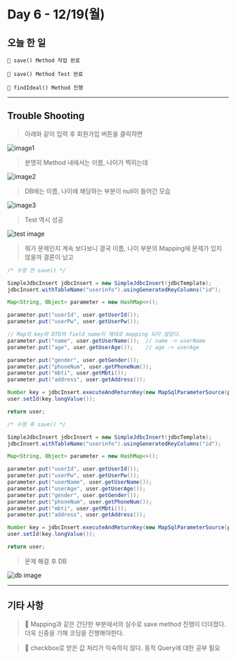 # Day 6 - 12/19(월)

## 오늘 한 일

```
🎈 save() Method 작업 완료

🎈 save() Method Test 완료

🎈 findIdeal() Method 진행
```

---

## Trouble Shooting

> 아래와 같이 입력 후 회원가입 버튼을 클릭하면

<!-- Image 1 -->
![image1](https://user-images.githubusercontent.com/111822816/208860663-7a7459b8-faa5-4bce-805b-0874167309f8.png)

> 분명히 Method 내에서는 이름, 나이가 찍히는데

<!-- Image 2 -->
![image2](https://user-images.githubusercontent.com/111822816/208860691-c0ea1899-77f3-4ac2-a238-a8fc1a700c5d.png)

> DB에는 이름, 나이에 해당하는 부분이 null이 들어간 모습

<!-- Image 3 -->
![image3](https://user-images.githubusercontent.com/111822816/208861407-5ac0cacc-c2cb-47d8-b614-ceea7b6e842b.png)

> Test 역시 성공

<!-- Test Image -->
![test image](https://user-images.githubusercontent.com/111822816/208861438-980f0d5a-6494-431f-b0c6-1216517b7148.png)

> 뭐가 문제인지 계속 보다보니 결국 이름, 나이 부분의 Mapping에 문제가 있지 않을까 결론이 났고

```java
/* 수정 전 save() */

SimpleJdbcInsert jdbcInsert = new SimpleJdbcInsert(jdbcTemplate);
jdbcInsert.withTableName("userinfo").usingGeneratedKeyColumns("id");

Map<String, Object> parameter = new HashMap<>();

parameter.put("userId", user.getUserId());
parameter.put("userPw", user.getUserPw());

// Map의 key와 DTO의 field name이 제대로 mapping 되지 않았다.
parameter.put("name", user.getUserName());  // name -> userName
parameter.put("age", user.getUserAge());    // age -> userAge

parameter.put("gender", user.getGender());
parameter.put("phoneNum", user.getPhoneNum());
parameter.put("mbti", user.getMbti());
parameter.put("address", user.getAddress());

Number key = jdbcInsert.executeAndReturnKey(new MapSqlParameterSource(parameter));
user.setId(key.longValue());

return user;

```

```java
/* 수정 후 save() */

SimpleJdbcInsert jdbcInsert = new SimpleJdbcInsert(jdbcTemplate);
jdbcInsert.withTableName("userinfo").usingGeneratedKeyColumns("id");

Map<String, Object> parameter = new HashMap<>();

parameter.put("userId", user.getUserId());
parameter.put("userPw", user.getUserPw());
parameter.put("userName", user.getUserName());
parameter.put("userAge", user.getUserAge());
parameter.put("gender", user.getGender());
parameter.put("phoneNum", user.getPhoneNum());
parameter.put("mbti", user.getMbti());
parameter.put("address", user.getAddress());

Number key = jdbcInsert.executeAndReturnKey(new MapSqlParameterSource(parameter));
user.setId(key.longValue());

return user;

```

> 문제 해결 후 DB

<!-- DB image -->
![db image](https://user-images.githubusercontent.com/111822816/208862151-3b5b4276-a7ea-4d6b-96fe-50b788e52ddb.png)

---

## 기타 사항

> 🎈 Mapping과 같은 간단한 부분에서의 실수로 save method 진행이 더뎌졌다. 더욱 신중을 기해 코딩을 진행해야한다.

> 🎈 checkbox로 받은 값 처리가 익숙하지 않다. 동적 Query에 대한 공부 필요
